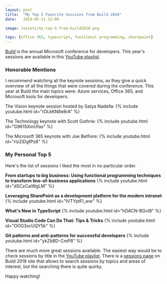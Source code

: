 ```yaml
---
layout: post
title:  "My Top 5 Favorite Sessions from Build 2018"
date:   2018-05-11 12:00

image: /assets/my-top-5-from-build2018.png

tags: [office 365, typescript, functional programming, sharepoint]
---
```


[Build](https://www.microsoft.com/en-us/build) is the annual Microsoft conference for developers. This year's sessions are available in this [YouTube playlist](https://www.youtube.com/playlist?list=PLlrxD0HtieHg7uB3_amVXvaRgxIcXLtYD).

### Honorable Mentions

I recommend watching all the keynote sessions, as they give a quick overview of all the things that were covered during the conference.
This year at Build the main topics were: Azure services, Office 365, and Microsoft tools for developers.

The Vision keynote session hosted by Satya Nadella:
{% include youtube.html id="rDLkKN8e8rA" %}

The Technology keynote with Scott Guthrie:
{% include youtube.html id="G9615XmUfas" %}

The Microsoft 365 keynote with Joe Belfiore:
{% include youtube.html id="rlzZiDgfPz8" %}

### My Personal Top 5
 Here's the list of sessions I liked the most in no particular order.

__From startups to big business: Using functional programming techniques to transform line-of-business applications__
{% include youtube.html id="dSCzCaiWgLM" %}

__Leveraging SharePoint as a development platform for the modern intranet__
{% include youtube.html id="IVTYptFl_ww" %}

__What's New in TypeScript__
{% include youtube.html id="hDACN-BGvI8" %}

__Visual Studio Code Can Do That: Tips & Tricks__
{% include youtube.html id="OOG3xcUQY5k" %}

__Git patterns and anti-patterns for successful developers__
{% include youtube.html id="ykZbBD-CmP8" %}

There are much more great sessions available. The easiest way would be to check sessions by title in the [YouTube playlist](https://www.youtube.com/playlist?list=PLlrxD0HtieHg7uB3_amVXvaRgxIcXLtYD).
There is a [sessions page](https://developer.microsoft.com/en-us/events/build/content) on Build 2018 site that allows to search sessions by topics and areas of interest, but the searching there is quite quirky.

Happy watching!
